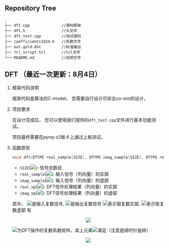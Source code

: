 ## Repository Tree
```
.
├── dft.cpp              //源码框架
├── dft.h                //头文件
├── dft_test.cpp         //测试源码
├── coefficients1024.h   //系数文件
├── out.gold.dat         //标准输出
├── tcl_script.tcl       //tcl文件
└── README.md            //说明文件
```
## DFT （最近一次更新：8月4日）

1. 框架代码说明

    框架代码是算法的C-model，
    您需要自行设计可综合co-sim的设计。  
    
2. 项目要求

    在设计完成后，
    您可以使用我们提供的`dft_test.cpp`文件进行基本功能测试。
    
    项目最终需要在pynq-z2板卡上通过上板测试。

3. 函数原型

    ```c++
    void dft(DTYPE real_sample[SIZE], DTYPE imag_sample[SIZE], DTYPE real_op[SIZE], DTYPE imag_op[SIZE])
    ```
    - `SIZE`(![](https://render.githubusercontent.com/render/math?math=N)): 信号总数目
    - `real_sample`(![](https://render.githubusercontent.com/render/math?math=\mathfrak{Re}(z_i))): 输入信号（列向量）的实部
    - `imag_sample`(![](https://render.githubusercontent.com/render/math?math=\mathfrak{Im}(z_i))): 输入信号（列向量）的虚部
    - `real_op`(![](https://render.githubusercontent.com/render/math?math=\mathfrak{Re}(z_o))): DFT信号处理结果（列向量）的实部
    - `imag_op`(![](https://render.githubusercontent.com/render/math?math=\mathfrak{Im}(z_o))): DFT信号处理结果（列向量）的虚部

    其中，
    ![](https://render.githubusercontent.com/render/math?math=z_i)是输入复数信号, ![](https://render.githubusercontent.com/render/math?math=z_o)是输出复数信号
    ![](https://render.githubusercontent.com/render/math?math=\mathfrak{Re}(z))表示取复数实部, ![](https://render.githubusercontent.com/render/math?math=\mathfrak{Im}(z))表示取复数虚部
    有
    <div align="center">
    <img src="https://render.githubusercontent.com/render/math?math=\huge%20z_o=S%20\times%20z_i">
    </div>

    ![](https://render.githubusercontent.com/render/math?math=S)为DFT操作的复数系数矩阵，其上元素![](https://render.githubusercontent.com/render/math?math=s_{i,j})满足（注意是顺时针旋转）

    <div align="center">
    <img src="https://render.githubusercontent.com/render/math?math=\huge%20s_{i,j}=\cos(2\pi\frac{i%20\cdot%20j}{N})-\mathbb{i}\cdot\sin(2\pi\frac{i%20\cdot%20j}{N})">
    </div>
